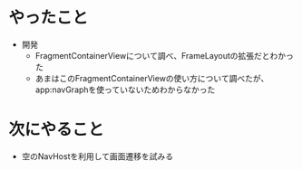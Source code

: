 # やったこと
* 開発
  * FragmentContainerViewについて調べ、FrameLayoutの拡張だとわかった
  * あまはこのFragmentContainerViewの使い方について調べたが、app:navGraphを使っていないためわからなかった
# 次にやること
* 空のNavHostを利用して画面遷移を試みる
